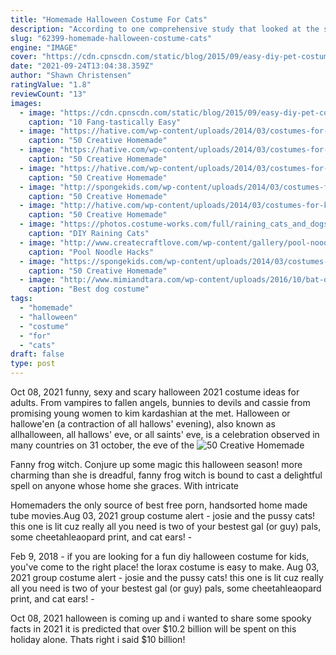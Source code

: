 ```yaml
---
title: "Homemade Halloween Costume For Cats"
description: "According to one comprehensive study that looked at the spread of domesticated cats, dna analysis suggests that these animals lived for thousands of years alongside humans before they were"
slug: "62399-homemade-halloween-costume-cats"
engine: "IMAGE"
cover: "https://cdn.cpnscdn.com/static/blog/2015/09/easy-diy-pet-costumes_05.jpg"
date: "2021-09-24T13:04:38.359Z"
author: "Shawn Christensen"
ratingValue: "1.8"
reviewCount: "13"
images:
  - image: "https://cdn.cpnscdn.com/static/blog/2015/09/easy-diy-pet-costumes_05.jpg"
    caption: "10 Fang-tastically Easy"
  - image: "https://hative.com/wp-content/uploads/2014/03/costumes-for-kids/27-chicken-costume-idea.jpg"
    caption: "50 Creative Homemade"
  - image: "https://hative.com/wp-content/uploads/2014/03/costumes-for-kids/39-dotty-toadstool-costume.jpg"
    caption: "50 Creative Homemade"
  - image: "https://hative.com/wp-content/uploads/2014/03/costumes-for-kids/50-peter-pan-costume-little-boy.jpg"
    caption: "50 Creative Homemade"
  - image: "http://spongekids.com/wp-content/uploads/2014/03/costumes-for-kids/51-easy-pink-poodle-skirt.jpg"
    caption: "50 Creative Homemade"
  - image: "http://hative.com/wp-content/uploads/2014/03/costumes-for-kids/40-wood-grain-dress.jpg"
    caption: "50 Creative Homemade"
  - image: "https://photos.costume-works.com/full/raining_cats_and_dogs3.jpg"
    caption: "DIY Raining Cats"
  - image: "http://www.createcraftlove.com/wp-content/gallery/pool-noodle-hack-halloween-costumes/costume-tarantula.jpg"
    caption: "Pool Noodle Hacks"
  - image: "https://spongekids.com/wp-content/uploads/2014/03/costumes-for-kids/41-peacock-kid-costume-idea.jpg"
    caption: "50 Creative Homemade"
  - image: "http://www.mimiandtara.com/wp-content/uploads/2016/10/bat-dog-costume-1024x912.jpg"
    caption: "Best dog costume"
tags:
  - "homemade"
  - "halloween"
  - "costume"
  - "for"
  - "cats"
draft: false
type: post
---
```


Oct 08, 2021 funny, sexy and scary halloween 2021 costume ideas for adults. From vampires to fallen angels, bunnies to devils and cassie from promising young women to kim kardashian at the met. Halloween or hallowe'en (a contraction of all hallows' evening), also known as allhalloween, all hallows' eve, or all saints' eve, is a celebration observed in many countries on 31 october, the eve of the
![50 Creative Homemade](https://hative.com/wp-content/uploads/2014/03/costumes-for-kids/27-chicken-costume-idea.jpg "50 Creative Homemade")

Fanny frog witch. Conjure up some magic this halloween season! more charming than she is dreadful, fanny frog witch is bound to cast a delightful spell on anyone whose home she graces. With intricate
<!--inArticleAds-->

<!--galleryOne-->

Homemaders the only source of best free porn, handsorted home made tube movies.Aug 03, 2021 group costume alert - josie and the pussy cats! this one is lit cuz really all you need is two of your bestest gal (or guy) pals, some cheetahleaopard print, and cat ears! -
<!--inArticleAds-->

<!--galleryTwo-->

Feb 9, 2018 - if you are looking for a fun diy halloween costume for kids, you've come to the right place! the lorax costume is easy to make. Aug 03, 2021 group costume alert - josie and the pussy cats! this one is lit cuz really all you need is two of your bestest gal (or guy) pals, some cheetahleaopard print, and cat ears! -
<!--galleryThree-->

Oct 08, 2021 halloween is coming up and i wanted to share some spooky facts in 2021 it is predicted that over $10.2 billion will be spent on this holiday alone. Thats right i said $10 billion!